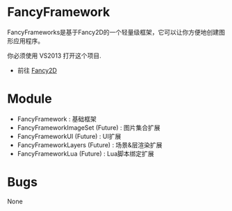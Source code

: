 FancyFramework
==============

FancyFrameworks是基于Fancy2D的一个轻量级框架，它可以让你方便地创建图形应用程序。

你必须使用 VS2013 打开这个项目.

* 前往 [Fancy2D](https://github.com/9chu/fancy2d)

Module
==============
* FancyFramework : 基础框架
* FancyFrameworkImageSet (Future) : 图片集合扩展
* FancyFrameworkUI (Future) : UI扩展
* FancyFrameworkLayers (Future) : 场景&层渲染扩展
* FancyFrameworkLua (Future) : Lua脚本绑定扩展

Bugs
==============
None
